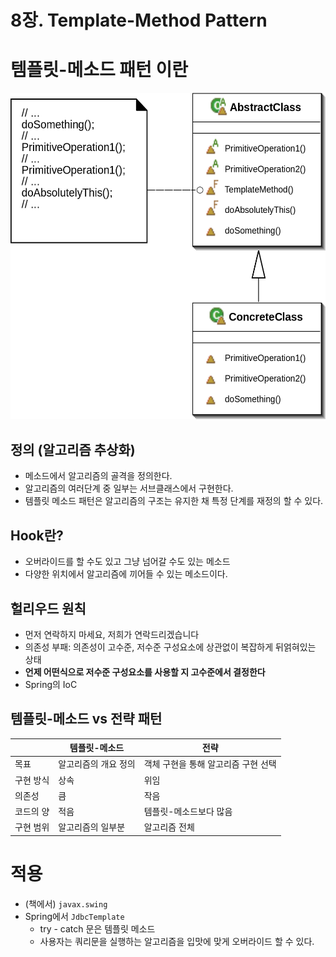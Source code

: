 # 8장. Template-Method Pattern

# **템플릿-메소드 패턴 이란**

![template-method-diagram.png](template-method-diagram.png)

## **정의 (알고리즘 추상화)**

- 메소드에서 알고리즘의 골격을 정의한다.
- 알고리즘의 여러단계 중 일부는 서브클래스에서 구현한다.
- 템플릿 메소드 패턴은 알고리즘의 구조는 유지한 채 특정 단계를 재정의 할 수 있다.

## Hook란?

- 오버라이드를 할 수도 있고 그냥 넘어갈 수도 있는 메소드
- 다양한 위치에서 알고리즘에 끼어들 수 있는 메소드이다.

## 헐리우드 원칙

- 먼저 연락하지 마세요, 저희가 연락드리겠습니다
- 의존성 부패: 의존성이 고수준, 저수준 구성요소에 상관없이 복잡하게 뒤얽혀있는 상태
- **언제 어떤식으로 저수준 구성요소를 사용할 지 고수준에서 결정한다**
- Spring의 IoC

## 템플릿-메소드 vs 전략 패턴

|  | 템플릿-메소드 | 전략 |
| --- | --- | --- |
| 목표 | 알고리즘의 개요 정의 | 객체 구현을 통해 알고리즘 구현 선택 |
| 구현 방식 | 상속 | 위임 |
| 의존성 | 큼 | 작음 |
| 코드의 양 | 적음 | 템플릿-메소드보다 많음 |
| 구현 범위 | 알고리즘의 일부분 | 알고리즘 전체  |

# 적용

- (책에서) `javax.swing`
- Spring에서 `JdbcTemplate`
    - try - catch 문은 템플릿 메소드
    - 사용자는 쿼리문을 실행하는 알고리즘을 입맛에 맞게 오버라이드 할 수 있다.
